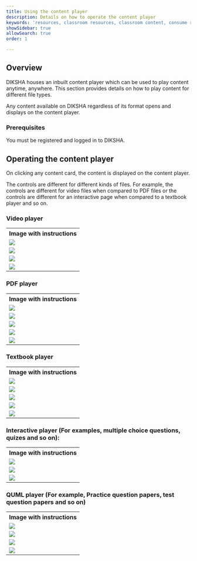 ```yaml
---
title: Using the content player
description: Details on how to operate the content player
keywords: 'resources, classroom resources, classroom content, consume resources, library'
showSidebar: true
allowSearch: true
order: 1

---
```


## Overview

DIKSHA houses an inbuilt content player which can be used to play content anytime, anywhere. This section provides details on how to play content for different file types.

Any content available on DIKSHA regardless of its format opens and displays on the content player.

### Prerequisites

You must be registered and logged in to DIKSHA.

## Operating the content player

On clicking any content card, the content is displayed on the content player.

The controls are different for different kinds of files. For example, the controls are different for video files when compared to PDF files or the controls are different for an interactive page when compared to a textbook player and so on.

### Video player

<table>
  <tr>
    <th>Image with instructions</th>
  </tr>
  <tr>
    <td><img src="../images/content-player/videoplayer4.png"></td>
  </tr>
  <tr>
    <td><img src="../images/content-player/videoplayer5.png"></td>
  </tr>
  <tr>
      <td><img src="../images/content-player/videoplayer6.png"></td>
  </tr>
  <tr>
      <td><img src="../images/content-player/videoplayer7.png"></td>
  </tr>
</table>

### PDF player

<table>
  <tr>
    <th>Image with instructions</th>
  </tr>
  <tr>
    <td><img src="../images/content-player/pdfplayer5.png"></td>
  </tr>
  <tr>
    <td><img src="../images/content-player/pdfplayer6.png"></td>
  </tr>
  <tr>
      <td><img src="../images/content-player/pdfplayer7.png"></td>
  </tr>
  <tr>
      <td><img src="../images/content-player/pdfplayer8.png"></td>
  </tr>
  <tr>
      <td><img src="../images/content-player/pdfplayer9.png"></td>
  </tr>
</table>

### Textbook player

<table>
  <tr>
    <th>Image with instructions</th>
  </tr>
  <tr>
    <td><img src="../images/content-player/epub3.png"></td>
  </tr>
  <tr>
    <td><img src="../images/content-player/epub4.png"></td>
  </tr>
  <tr>
    <td><img src="../images/content-player/epub5.png"></td>
  </tr>
  <tr>
    <td><img src="../images/content-player/epub6.png"></td>
  </tr>
  <tr>
    <td><img src="../images/content-player/epub7.png"></td>
  </tr>
</table>

### Interactive player (For examples, multiple choice questions, quizes and so on):

<table>
  <tr>
    <th>Image with instructions</th>
  </tr>
  <tr>
    <td><img src="../images/content-player/h5p3.png"></td>
  </tr>
  <tr>
    <td><img src="../images/content-player/h5p4.png"></td>
  </tr>
  <tr>
    <td><img src="../images/content-player/h5p5.png"></td>
  </tr>
</table>

### QUML player (For example, Practice question papers, test question papers and so on)

<table>
  <tr>
    <th>Image with instructions</th>
  </tr>
  <tr>
    <td><img src="../images/content-player/quml5.png"></td>
  </tr>
  <tr>
    <td><img src="../images/content-player/quml6.png"></td>
  </tr>
  <tr>
    <td><img src="../images/content-player/quml7.png"></td>
  </tr>
  <tr>
    <td><img src="../images/content-player/quml8.png"></td>
  </tr>
</table>